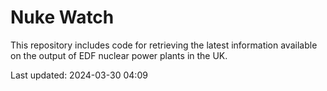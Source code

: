 # Nuke Watch

This repository includes code for retrieving the latest information available on the output of EDF nuclear power plants in the UK.

Last updated: 2024-03-30 04:09